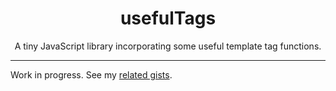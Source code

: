 <h1 align="center">usefulTags</h1>
<p align="center">A tiny JavaScript library incorporating some useful template tag functions.</p>

---
Work in progress. See my [related gists](https://gist.github.com/TheThunderGuyS).
